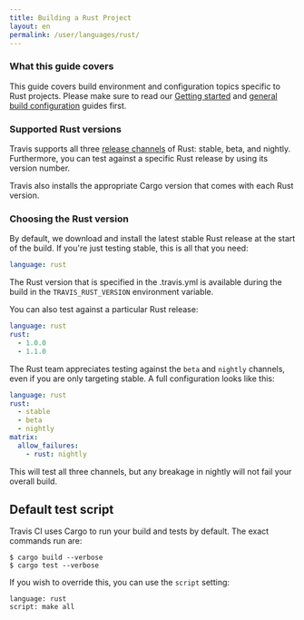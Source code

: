 ```yaml
---
title: Building a Rust Project
layout: en
permalink: /user/languages/rust/
---
```

<div id="toc">
</div>

### What this guide covers

This guide covers build environment and configuration topics specific to Rust
projects. Please make sure to read our [Getting started](/user/getting-started/)
and [general build configuration](/user/customizing-the-build/) guides first.

### Supported Rust versions

Travis supports all three [release channels][channels] of Rust: stable, beta, and nightly.
Furthermore, you can test against a specific Rust release by using its version number.

[channels]: http://doc.rust-lang.org/book/release-channels.html

Travis also installs the appropriate Cargo version that comes with each Rust version.

### Choosing the Rust version

By default, we download and install the latest stable Rust release at the start of the
build. If you're just testing stable, this is all that you need:

```yaml
language: rust
```

The Rust version that is specified in the .travis.yml is available during the
build in the `TRAVIS_RUST_VERSION` environment variable.

You can also test against a particular Rust release:

```yaml
language: rust
rust:
  - 1.0.0
  - 1.1.0
```

The Rust team appreciates testing against the `beta` and `nightly` channels, even if you
are only targeting stable. A full configuration looks like this:

```yaml
language: rust
rust:
  - stable
  - beta
  - nightly
matrix:
  allow_failures:
    - rust: nightly
```

This will test all three channels, but any breakage in nightly will not fail your overall build.

## Default test script

Travis CI uses Cargo to run your build and tests by default. The exact commands
run are:

    $ cargo build --verbose
    $ cargo test --verbose

If you wish to override this, you can use the `script` setting:

    language: rust
    script: make all

